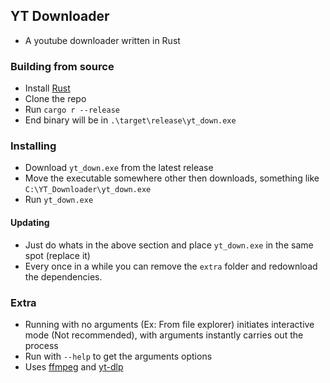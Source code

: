 ## YT Downloader
- A youtube downloader written in Rust

### Building from source
- Install [Rust](https://www.rust-lang.org/)
- Clone the repo
- Run `cargo r --release`
- End binary will be in `.\target\release\yt_down.exe`
### Installing
- Download `yt_down.exe` from the latest release
- Move the executable somewhere other then downloads, something like `C:\YT_Downloader\yt_down.exe`
- Run `yt_down.exe`
#### Updating
- Just do whats in the above section and place `yt_down.exe` in the same spot (replace it)
- Every once in a while you can remove the `extra` folder and redownload the dependencies.
### Extra
- Running with no arguments (Ex: From file explorer) initiates interactive mode (Not recommended), with arguments instantly carries out the process
- Run with `--help` to get the arguments options
- Uses [ffmpeg](https://ffmpeg.org/) and [yt-dlp](https://github.com/yt-dlp/yt-dlp)